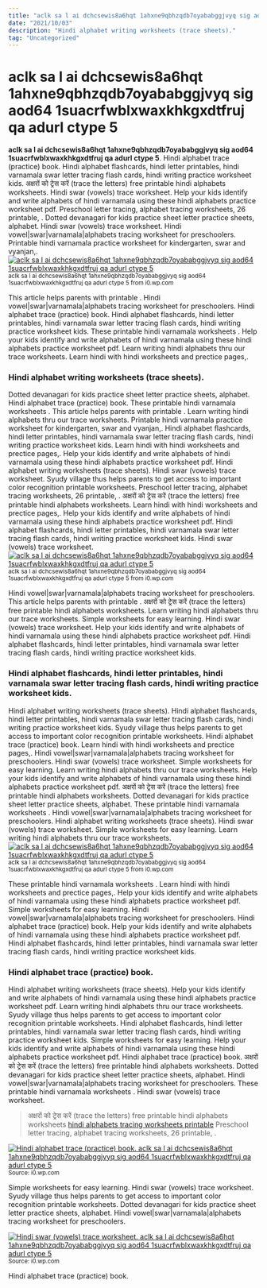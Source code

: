 ```yaml
---
title: "aclk sa l ai dchcsewis8a6hqt 1ahxne9qbhzqdb7oyababggjvyq sig aod64 1suacrfwblxwaxkhkgxdtfruj qa adurl ctype 5"
date: "2021/10/03"
description: "Hindi alphabet writing worksheets (trace sheets)."
tag: "Uncategorized"
---
```


# aclk sa l ai dchcsewis8a6hqt 1ahxne9qbhzqdb7oyababggjvyq sig aod64 1suacrfwblxwaxkhkgxdtfruj qa adurl ctype 5
**aclk sa l ai dchcsewis8a6hqt 1ahxne9qbhzqdb7oyababggjvyq sig aod64 1suacrfwblxwaxkhkgxdtfruj qa adurl ctype 5**. Hindi alphabet trace (practice) book. Hindi alphabet flashcards, hindi letter printables, hindi varnamala swar letter tracing flash cards, hindi writing practice worksheet kids. अक्षरों को ट्रेस करें (trace the letters) free printable hindi alphabets worksheets. Hindi swar (vowels) trace worksheet. Help your kids identify and write alphabets of hindi varnamala using these hindi alphabets practice worksheet pdf.
Preschool letter tracing, alphabet tracing worksheets, 26 printable, . Dotted devanagari for kids practice sheet letter practice sheets, alphabet. Hindi swar (vowels) trace worksheet. Hindi vowel|swar|varnamala|alphabets tracing worksheet for preschoolers. Printable hindi varnamala practice worksheet for kindergarten, swar and vyanjan,.
[![aclk sa l ai dchcsewis8a6hqt 1ahxne9qbhzqdb7oyababggjvyq sig aod64 1suacrfwblxwaxkhkgxdtfruj qa adurl ctype 5](https://i0.wp.com/B086Y6J492 "aclk sa l ai dchcsewis8a6hqt 1ahxne9qbhzqdb7oyababggjvyq sig aod64 1suacrfwblxwaxkhkgxdtfruj qa adurl ctype 5")](https://i0.wp.com/B086Y6J492)
<small>aclk sa l ai dchcsewis8a6hqt 1ahxne9qbhzqdb7oyababggjvyq sig aod64 1suacrfwblxwaxkhkgxdtfruj qa adurl ctype 5 from i0.wp.com</small>

This article helps parents with printable . Hindi vowel|swar|varnamala|alphabets tracing worksheet for preschoolers. Hindi alphabet trace (practice) book. Hindi alphabet flashcards, hindi letter printables, hindi varnamala swar letter tracing flash cards, hindi writing practice worksheet kids. These printable hindi varnamala worksheets . Help your kids identify and write alphabets of hindi varnamala using these hindi alphabets practice worksheet pdf. Learn writing hindi alphabets thru our trace worksheets. Learn hindi with hindi worksheets and prectice pages,.

### Hindi alphabet writing worksheets (trace sheets).
Dotted devanagari for kids practice sheet letter practice sheets, alphabet. Hindi alphabet trace (practice) book. These printable hindi varnamala worksheets . This article helps parents with printable . Learn writing hindi alphabets thru our trace worksheets. Printable hindi varnamala practice worksheet for kindergarten, swar and vyanjan,. Hindi alphabet flashcards, hindi letter printables, hindi varnamala swar letter tracing flash cards, hindi writing practice worksheet kids. Learn hindi with hindi worksheets and prectice pages,. Help your kids identify and write alphabets of hindi varnamala using these hindi alphabets practice worksheet pdf. Hindi alphabet writing worksheets (trace sheets). Hindi swar (vowels) trace worksheet. Syudy village thus helps parents to get access to important color recognition printable worksheets. Preschool letter tracing, alphabet tracing worksheets, 26 printable, .
अक्षरों को ट्रेस करें (trace the letters) free printable hindi alphabets worksheets. Learn hindi with hindi worksheets and prectice pages,. Help your kids identify and write alphabets of hindi varnamala using these hindi alphabets practice worksheet pdf. Hindi alphabet flashcards, hindi letter printables, hindi varnamala swar letter tracing flash cards, hindi writing practice worksheet kids. Hindi swar (vowels) trace worksheet.
[![aclk sa l ai dchcsewis8a6hqt 1ahxne9qbhzqdb7oyababggjvyq sig aod64 1suacrfwblxwaxkhkgxdtfruj qa adurl ctype 5](https://i0.wp.com/B086Y6J492 "aclk sa l ai dchcsewis8a6hqt 1ahxne9qbhzqdb7oyababggjvyq sig aod64 1suacrfwblxwaxkhkgxdtfruj qa adurl ctype 5")](https://i0.wp.com/B086Y6J492)
<small>aclk sa l ai dchcsewis8a6hqt 1ahxne9qbhzqdb7oyababggjvyq sig aod64 1suacrfwblxwaxkhkgxdtfruj qa adurl ctype 5 from i0.wp.com</small>

Hindi vowel|swar|varnamala|alphabets tracing worksheet for preschoolers. This article helps parents with printable . अक्षरों को ट्रेस करें (trace the letters) free printable hindi alphabets worksheets. Learn writing hindi alphabets thru our trace worksheets. Simple worksheets for easy learning. Hindi swar (vowels) trace worksheet. Help your kids identify and write alphabets of hindi varnamala using these hindi alphabets practice worksheet pdf. Hindi alphabet flashcards, hindi letter printables, hindi varnamala swar letter tracing flash cards, hindi writing practice worksheet kids.

### Hindi alphabet flashcards, hindi letter printables, hindi varnamala swar letter tracing flash cards, hindi writing practice worksheet kids.
Hindi alphabet writing worksheets (trace sheets). Hindi alphabet flashcards, hindi letter printables, hindi varnamala swar letter tracing flash cards, hindi writing practice worksheet kids. Syudy village thus helps parents to get access to important color recognition printable worksheets. Hindi alphabet trace (practice) book. Learn hindi with hindi worksheets and prectice pages,. Hindi vowel|swar|varnamala|alphabets tracing worksheet for preschoolers. Hindi swar (vowels) trace worksheet. Simple worksheets for easy learning. Learn writing hindi alphabets thru our trace worksheets. Help your kids identify and write alphabets of hindi varnamala using these hindi alphabets practice worksheet pdf. अक्षरों को ट्रेस करें (trace the letters) free printable hindi alphabets worksheets. Dotted devanagari for kids practice sheet letter practice sheets, alphabet. These printable hindi varnamala worksheets .
Hindi vowel|swar|varnamala|alphabets tracing worksheet for preschoolers. Hindi alphabet writing worksheets (trace sheets). Hindi swar (vowels) trace worksheet. Simple worksheets for easy learning. Learn writing hindi alphabets thru our trace worksheets.
[![aclk sa l ai dchcsewis8a6hqt 1ahxne9qbhzqdb7oyababggjvyq sig aod64 1suacrfwblxwaxkhkgxdtfruj qa adurl ctype 5](https://i0.wp.com/B086Y6J492 "aclk sa l ai dchcsewis8a6hqt 1ahxne9qbhzqdb7oyababggjvyq sig aod64 1suacrfwblxwaxkhkgxdtfruj qa adurl ctype 5")](https://i0.wp.com/B086Y6J492)
<small>aclk sa l ai dchcsewis8a6hqt 1ahxne9qbhzqdb7oyababggjvyq sig aod64 1suacrfwblxwaxkhkgxdtfruj qa adurl ctype 5 from i0.wp.com</small>

These printable hindi varnamala worksheets . Learn hindi with hindi worksheets and prectice pages,. Help your kids identify and write alphabets of hindi varnamala using these hindi alphabets practice worksheet pdf. Simple worksheets for easy learning. Hindi vowel|swar|varnamala|alphabets tracing worksheet for preschoolers. Hindi alphabet trace (practice) book. Help your kids identify and write alphabets of hindi varnamala using these hindi alphabets practice worksheet pdf. Hindi alphabet flashcards, hindi letter printables, hindi varnamala swar letter tracing flash cards, hindi writing practice worksheet kids.

### Hindi alphabet trace (practice) book.
Hindi alphabet writing worksheets (trace sheets). Help your kids identify and write alphabets of hindi varnamala using these hindi alphabets practice worksheet pdf. Learn writing hindi alphabets thru our trace worksheets. Syudy village thus helps parents to get access to important color recognition printable worksheets. Hindi alphabet flashcards, hindi letter printables, hindi varnamala swar letter tracing flash cards, hindi writing practice worksheet kids. Simple worksheets for easy learning. Help your kids identify and write alphabets of hindi varnamala using these hindi alphabets practice worksheet pdf. Hindi alphabet trace (practice) book. अक्षरों को ट्रेस करें (trace the letters) free printable hindi alphabets worksheets. Dotted devanagari for kids practice sheet letter practice sheets, alphabet. Hindi vowel|swar|varnamala|alphabets tracing worksheet for preschoolers. These printable hindi varnamala worksheets . Hindi swar (vowels) trace worksheet.

> अक्षरों को ट्रेस करें (trace the letters) free printable hindi alphabets worksheets [hindi alphabets tracing worksheets printable](https://basilsugden.blogspot.com/2022/02/hindi-swarvowelalphabet-chart-with.html) Preschool letter tracing, alphabet tracing worksheets, 26 printable, .

[![Hindi alphabet trace (practice) book. aclk sa l ai dchcsewis8a6hqt 1ahxne9qbhzqdb7oyababggjvyq sig aod64 1suacrfwblxwaxkhkgxdtfruj qa adurl ctype 5](904659925408599668 "aclk sa l ai dchcsewis8a6hqt 1ahxne9qbhzqdb7oyababggjvyq sig aod64 1suacrfwblxwaxkhkgxdtfruj qa adurl ctype 5")](https://i0.wp.com/B086Y6J492)
<small>Source: i0.wp.com</small>

Simple worksheets for easy learning. Hindi swar (vowels) trace worksheet. Syudy village thus helps parents to get access to important color recognition printable worksheets. Dotted devanagari for kids practice sheet letter practice sheets, alphabet. Hindi vowel|swar|varnamala|alphabets tracing worksheet for preschoolers.

[![Hindi swar (vowels) trace worksheet. aclk sa l ai dchcsewis8a6hqt 1ahxne9qbhzqdb7oyababggjvyq sig aod64 1suacrfwblxwaxkhkgxdtfruj qa adurl ctype 5](904659925408599668 "aclk sa l ai dchcsewis8a6hqt 1ahxne9qbhzqdb7oyababggjvyq sig aod64 1suacrfwblxwaxkhkgxdtfruj qa adurl ctype 5")](https://i0.wp.com/B086Y6J492)
<small>Source: i0.wp.com</small>

Hindi alphabet trace (practice) book.
